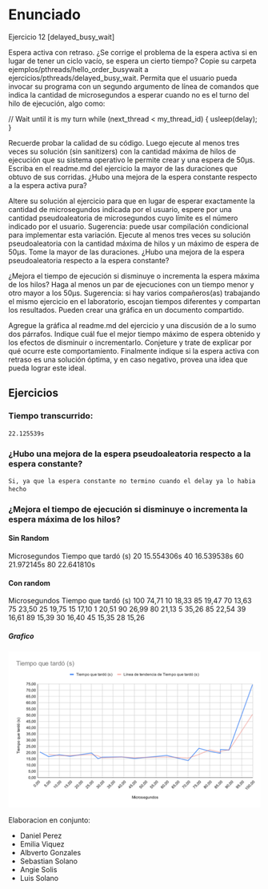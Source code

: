 # Enunciado


Ejercicio 12 [delayed_busy_wait]

Espera activa con retraso. ¿Se corrige el problema de la espera activa si en lugar de tener un ciclo vacío, se espera un cierto tiempo? Copie su carpeta ejemplos/pthreads/hello_order_busywait a ejercicios/pthreads/delayed_busy_wait. Permita que el usuario pueda invocar su programa con un segundo argumento de línea de comandos que indica la cantidad de microsegundos a esperar cuando no es el turno del hilo de ejecución, algo como:

// Wait until it is my turn
while (next_thread < my_thread_id) {
  usleep(delay);
}

Recuerde probar la calidad de su código. Luego ejecute al menos tres veces su solución (sin sanitizers) con la cantidad máxima de hilos de ejecución que su sistema operativo le permite crear y una espera de 50µs. Escriba en el readme.md del ejercicio la mayor de las duraciones que obtuvo de sus corridas. ¿Hubo una mejora de la espera constante respecto a la espera activa pura?

Altere su solución al ejercicio para que en lugar de esperar exactamente la cantidad de microsegundos indicada por el usuario, espere por una cantidad pseudoaleatoria de microsegundos cuyo límite es el número indicado por el usuario. Sugerencia: puede usar compilación condicional para implementar esta variación. Ejecute al menos tres veces su solución pseudoaleatoria con la cantidad máxima de hilos y un máximo de espera de 50µs. Tome la mayor de las duraciones. ¿Hubo una mejora de la espera pseudoaleatoria respecto a la espera constante?

¿Mejora el tiempo de ejecución si disminuye o incrementa la espera máxima de los hilos? Haga al menos un par de ejecuciones con un tiempo menor y otro mayor a los 50µs. Sugerencia: si hay varios compañeros(as) trabajando el mismo ejercicio en el laboratorio, escojan tiempos diferentes y compartan los resultados. Pueden crear una gráfica en un documento compartido.

Agregue la gráfica al readme.md del ejercicio y una discusión de a lo sumo dos párrafos. Indique cuál fue el mejor tiempo máximo de espera obtenido y los efectos de disminuir o incrementarlo. Conjeture y trate de explicar por qué ocurre este comportamiento. Finalmente indique si la espera activa con retraso es una solución óptima, y en caso negativo, provea una idea que pueda lograr este ideal.

## Ejercicios

### Tiempo transcurrido: 
    
    22.125539s

### ¿Hubo una mejora de la espera pseudoaleatoria respecto a la espera constante? 
    
    Si, ya que la espera constante no termino cuando el delay ya lo habia hecho 
    
### ¿Mejora el tiempo de ejecución si disminuye o incrementa la espera máxima de los hilos?


#### Sin Random
Microsegundos	Tiempo que tardó (s)
20               15.554306s
40               16.539538s
60               21.972145s
80               22.641810s

#### Con random

Microsegundos	Tiempo que tardó (s)
100	                74,71
10              	18,33
85              	19,47
70              	13,63
75              	23,50
25	                19,75
15	                17,10
1	                20,51
90	                26,99
80	                21,13
5	                35,26
85	                22,54
39	                16,61
89	                15,39
30	                16,40
45	                15,35
28	                15,26

##### Grafico

![Grafico](./IMG/graficoTiempo.svg)

Elaboracion en conjunto:
* Daniel Perez
* Emilia Viquez
* Albverto Gonzales
* Sebastian Solano
* Angie Solis
* Luis Solano